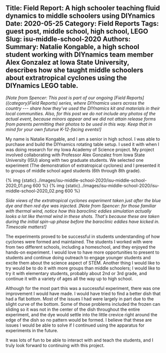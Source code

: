 Title: Field Report: A high schooler teaching fluid dynamics to middle schoolers using DIYnamics
Date: 2020-05-25
Category: Field Reports
Tags: guest post, middle school, high school, LEGO
Slug: isu-middle-school-2020
Authors:
Summary: Natalie Kongable, a high school student working with DIYnamics team member Alex Gonzalez at Iowa State University, describes how she taught middle schoolers about extratropical cyclones using the DIYnamics LEGO table.
---

_[Note from Spencer: This post is part of our ongoing [Field
Reports]({category}Field Reports) series, where DIYnamics users across
the country --- share how they've used the DIYnamics kit and materials
in their local communities.  Also, for this post we do not include
any photos of the actual event, because minors appear and we did not
attain release forms from parents permitting their photos to be used
in this way.  Keep that in mind for your own futurue K-12-facing
events!]_

My name is Natalie Kongable, and I am a senior in high school.  I was
able to purchase and build the DIYnamics rotating table setup.  I used
it with when I was doing research for my Iowa Academy of Science
project.  My project involved collaborating with Professor Alex
Gonzalez from Iowa State University (ISU) along with two graduate
students.  We selected one experiment (The demonstration of
extratropical cyclones) and I presented it to groups of middle school
aged students (6th through 8th grade).

{% img {static}../images/isu-middle-school-2020/isu-middle-school-2020_01.png 600 %}
{% img {static}../images/isu-middle-school-2020/isu-middle-school-2020_02.png 600 %}

_Side views of the extratropical cyclones experiment taken just after the blue dye and then red dye was injected.  [Note from Spencer: for those familiar with thermal wind, notice how this baroclinic eddies simulation actually looks a lot like thermal wind in these shots.  That's because these are taken during the initial spin-up phase before the baroclinic eddies have kicked in.  Timescale matters!]_

The experiments proved to be successful in students understanding of
how cyclones were formed and maintained.  The students I worked with
were from two different schools, including a homeschool, and they
enjoyed the hands-on experiment.  I would love to have more
opportunities to present to students and continue doing outreach to
engage younger students and excite them about the science aspect of
STEM.  Another thing I would like to try would be to do it with more
groups than middle schoolers; I would like to try it with elementary
students, probably about 2nd or 3rd grade, and continue it with a
variety of ages all the way up to high school.

Although for the most part this was a successful experiment, there was
one improvement I would have made.  I would have tried to find a
better dish that had a flat bottom.  Most of the issues I had were
largely in part due to the slight curve of the bottom. Some of those
problems included the frozen can sliding so it was not in the center
of the dish throughout the entire experiment, and the dye would settle
into the little crevice right around the edge of the dish so no
pattern would be formed.  I believe that these are issues I would be
able to solve if I continued using the apparatus for experiments in
the future.

It was lots of fun to be able to interact with and teach the students,
and I truly look forward to continuing with this project.
